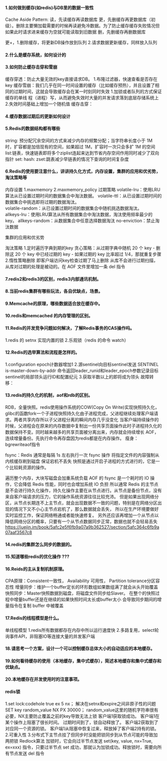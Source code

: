 
#### 1.如何做到缓存(如redis)与DB里的数据一致性  
Cache Aside Pattern:
读，先读缓存再读数据库
更，先删缓存再更数据库（初级）。删除主要懒加载需要的时候再读避免冷数据。为了防止缓存缓存失败情况但如果此时请求进来缓存为空就可能读取到旧数据
删，先删缓存再删数据库

更+，1.删除缓存，将更新DB操作放到队列 2.请求数据更新缓存，同样放入队列
  
#### 2.什么是缓存系统，如何设计的


#### 3.如何防止缓存击穿和雪崩
缓存穿透：防止大量无效的key直接请求DB。
         1.布隆过滤器，快速查看是否存在key
缓存雪崩：我们几乎在同一时间设置的缓存（比如缓存预热），并且设置了相同的过期时间，这就会导致缓存会在某一时刻同时失效
         1.加锁或者队列的方式保证缓存的单线 程（进程）写，从而避免失效时大量的并发请求落到底层存储系统上
         2.失效时间基础上增加一个随机值
缓存击穿：

#### 4.缓存数据过期后的更新如何设计


#### 5.Redis的数据结构都有哪些
string: 预分配冗余空间的方式来减少内存的频繁分配；当字符串长度小于 1M 时，扩容都是加倍现有的空间，如果超过 1M，扩容时一次只会多扩 1M 的空间
list:链表，快速链表即将多个ziplist连起来达到节省内存空间作用同时减少了双向指针
set:
hash:
zset:跳表减少早链表的情况下查询的时间复杂度


#### 6.Redis的使用要注意什么，讲讲持久化方式，内存设置，集群的应用和优劣势，淘汰策略等
内存设置 
    1.maxmemory
    2.maxmemory_policy 过期策略
        volatile-lru：使用LRU算法从已设置过期时间的数据集合中淘汰数据。
        volatile-ttl：从已设置过期时间的数据集合中挑选即将过期的数据淘汰。    
        volatile-random：从已设置过期时间的数据集合中随机挑选数据淘汰。   
        allkeys-lru：使用LRU算法从所有数据集合中淘汰数据，淘汰使用频率最少的key。
        allkeys-random：从数据集合中任意选择数据淘汰
        no-enviction：禁止淘汰数据
        
集群的应用和优劣势

淘汰策略
  1.定时遍历字典到期的key
     贪心策略：从过期字典中随机 20 个 key - 删除这 20 个 key 中已经过期的 key - 如果过期的 key 比率超过 1/4，那就重复步骤
  2.惰性策略删除 即客户端访问key检查过期了马上删除
从库不会进行过期扫描，从库对过期的处理是被动的。在 AOF 文件里增加一条 del 指令


#### 7.redis2和redis3的区别，redis3内部通讯机制。


#### 8.当前redis集群有哪些玩法，各自优缺点，场景。


#### 9.Memcache的原理，哪些数据适合放在缓存中。


#### 10.redis和memcached 的内存管理的区别。


#### 11.Redis的并发竞争问题如何解决，了解Redis事务的CAS操作吗。
1.redis 的 setnx 实现内置的锁
2.乐观锁（redis 的命令 watch）

#### 12.Redis的选举算法和流程是怎样的。
1.configuration epoch计数器增加1
2.源sentinel向目标sentinel发送
   SENTINEL is-master-down-by-addr <ip> <port> <current epoch> <runid>
  命令返回leader_runid和leader_epoch参数记录目标sentinel的局部领头运行ID和配置纪元
3.获取半数以上的即将成为领头
故障转移：


#### 13.redis的持久化的机制，aof和rdb的区别。
RDB，全量快照。redis使用操作系统的COW(Copy On Write)实现快照持久化，
    glibc的函数fork一个子进程快照持久化由子进程完成，父进程继续处理客户端请求。两者共享内存所以子父进程分离的瞬间内存几乎没变化
    当客户端持续操作的时候，父进程会在原来的内存数据中复制出一份共享页面操作此时子进程持久化的数据保持不变。同时越来越多的共享页面被分离出来，内存就会持续增长
AOF，连续增量备份。先执行命令再存盘因为redis都是在内存操作。
    瘦身：bgrewriteaof指令    

fsync：Redis 通常是每隔 1s 左右执行一次 fsync 操作 将指定文件的内容强制从内核缓存刷到磁盘 保证宕机不丢失
快照是通过开启子进程的方式进行的，它是一个比较耗资源的操作。

遍历整个内存，大块写磁盘会加重系统负载
AOF 的 fsync 是一个耗时的 IO 操作，它会降低 Redis 性能，同时也会增加系统 IO 负担
所以通常 Redis 的主节点是不会进行持久化操作，持久化操作主要在从节点进行。从节点是备份节点，没有来自客户端请求的压力，它的操作系统资源往往比较充沛。
但是如果出现网络分区，从节点长期连不上主节点，就会出现数据不一致的问题，特别是在网络分区出现的情况下又不小心主节点宕机了，那么数据就会丢失，
所以在生产环境要做好实时监控工作，保证网络畅通或者能快速修复。
另外还应该再增加一个从节点以降低网络分区的概率，只要有一个从节点数据同步正常，数据也就不会轻易丢失
https://juejin.im/book/5afc2e5f6fb9a07a9b362527/section/5afc364c6fb9a07aaf3567c8

#### 14.redis的集群怎么同步的数据的。


#### 15.知道哪些redis的优化操作 ???


#### 16.Reids的主从复制机制原理。
CPA原理：Consistent一致性， Availability 可用性， Partition tolerance分区容忍性
增量同步：维护一个buffer定长的环形数组如果数组满了就会从头开始覆盖
快照同步：Master快照数据到磁盘，将磁盘文件同步给Slaver。
        在整个的快照过程中增量buffer还是在继续的如果快照时间太长或buffer太小 会导致同步期间的增量指令在复制 buffer 中被覆盖


#### 17.Redis的线程模型是什么。
单线程模型
1.redis所有数据都存在内存中所以运行速度快
2.多路复用，select轮询事件API，非阻塞IO等连接大量的并发客户端


#### 18.请思考一个方案，设计一个可以控制缓存总体大小的自动适应的本地缓存。


#### 19.如何看待缓存的使用（本地缓存，集中式缓存），简述本地缓存和集中式缓存和优缺点。


#### 20.本地缓存在并发使用时的注意事项。

#### redis锁
  1.set lock:codehole true ex 5 nx； 解决在setnx和expire之间非原子性的问题
      SET key random_value NX PX 30000； random_value这里的随机字符串很有必要，NX主要防止覆盖之前的key导致无法上锁
      客户端1获取锁成功。
      客户端1在某个操作上阻塞了很长时间。
      过期时间到了，锁自动释放了。
      客户端2获取到了对应同一个资源的锁。
      客户端1从阻塞中恢复过来，释放掉了客户端2持有的锁。
  2.可重入性
  3.分布式下主节点挂了但同步时没能把锁同步到从节点可能的导致加两把锁 Redlock算法
    加锁时，它会向过半节点发送 set(key, value, nx=True, ex=xxx) 指令，只要过半节点 set 成功，那就认为加锁成功。释放锁时，需要向所有节点发送 del 指令